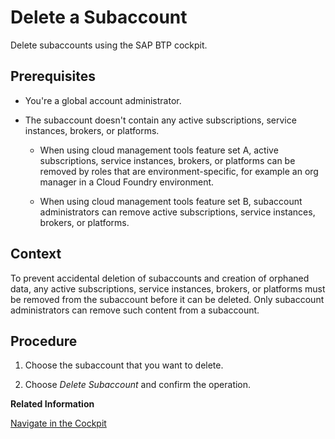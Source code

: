 <!-- loio419dc3d380e74f1abb06ba44d61e71ae -->

# Delete a Subaccount

Delete subaccounts using the SAP BTP cockpit.



<a name="loio419dc3d380e74f1abb06ba44d61e71ae__prereq_dhn_pr2_qbb"/>

## Prerequisites

-   You're a global account administrator.

-   The subaccount doesn't contain any active subscriptions, service instances, brokers, or platforms.

    -   When using cloud management tools feature set A, active subscriptions, service instances, brokers, or platforms can be removed by roles that are environment-specific, for example an org manager in a Cloud Foundry environment.

    -   When using cloud management tools feature set B, subaccount administrators can remove active subscriptions, service instances, brokers, or platforms.



<a name="loio419dc3d380e74f1abb06ba44d61e71ae__context_usz_pr2_qbb"/>

## Context

To prevent accidental deletion of subaccounts and creation of orphaned data, any active subscriptions, service instances, brokers, or platforms must be removed from the subaccount before it can be deleted. Only subaccount administrators can remove such content from a subaccount.



<a name="loio419dc3d380e74f1abb06ba44d61e71ae__steps_jgs_mxw_z5"/>

## Procedure

1.  Choose the subaccount that you want to delete.

2.  Choose *Delete Subaccount* and confirm the operation.


**Related Information**  


[Navigate in the Cockpit](Navigate_in_the_Cockpit_0874895.md "Learn how to navigate to your global accounts and subaccounts in the SAP BTP cockpit.")



